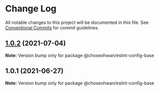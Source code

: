# Change Log

All notable changes to this project will be documented in this file.
See [Conventional Commits](https://conventionalcommits.org) for commit guidelines.

## [1.0.2](https://github.com/ChoSeoHwan/library/compare/@choseohwan/eslint-config-base@1.0.1...@choseohwan/eslint-config-base@1.0.2) (2021-07-04)

**Note:** Version bump only for package @choseohwan/eslint-config-base





## 1.0.1 (2021-06-27)

**Note:** Version bump only for package @choseohwan/eslint-config-base
